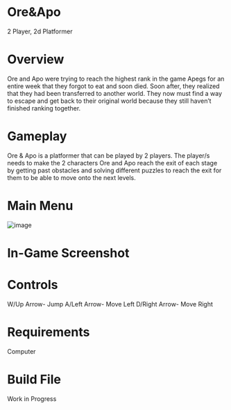 # Ore&Apo
 2 Player, 2d Platformer

# Overview
 Ore and Apo were trying to reach the highest rank in the game Apegs for an entire week that they forgot to eat and soon died. Soon after, they realized that they had been transferred to another world. They now must find a way to escape and get back to their original world because they still haven’t finished ranking together.

# Gameplay
 Ore & Apo is a platformer that can be played by 2 players. The player/s needs to make the 2 characters Ore and Apo reach the exit of each stage by getting past obstacles and solving different puzzles to reach the exit for them to be able to move onto the next levels.

# Main Menu
![image](https://github.com/LivingFlame44/Ore-and-Apo/assets/151269910/b3f31690-2af1-44df-9624-a32cc2295a23)


# In-Game Screenshot


# Controls
W/Up Arrow- Jump
A/Left Arrow- Move Left
D/Right Arrow- Move Right

# Requirements
Computer

# Build File
Work in Progress
